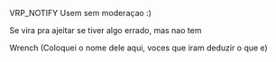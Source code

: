 VRP_NOTIFY Usem sem moderaçao :)

Se vira pra ajeitar se tiver algo errado, mas nao tem

Wrench (Coloquei o nome dele aqui, voces que iram deduzir o que e)
